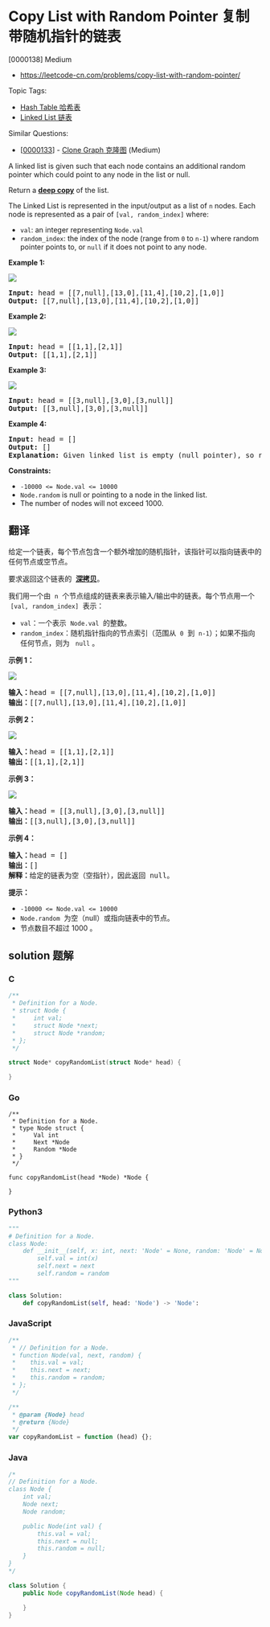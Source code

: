 # Copy List with Random Pointer 复制带随机指针的链表

[0000138] Medium

- https://leetcode-cn.com/problems/copy-list-with-random-pointer/

Topic Tags:

- [Hash Table 哈希表](https://leetcode-cn.com/tag/hash-table/)
- [Linked List 链表](https://leetcode-cn.com/tag/linked-list/)

Similar Questions:

- [[0000133](https://leetcode-cn.com/problems/clone-graph/)] - [Clone Graph 克隆图](./0000133.clone-graph.md) (Medium)

A linked list is given such that each node contains an additional random pointer which could point to any node in the list or null.

Return a [**deep copy**](https://en.wikipedia.org/wiki/Object_copying#Deep_copy) of the list.

The Linked List is represented in the input/output as a list of `n` nodes. Each node is represented as a pair of `[val, random_index]` where:

- `val`: an integer representing `Node.val`
- `random_index`: the index of the node (range from `0` to `n-1`) where random pointer points to, or `null` if it does not point to any node.

**Example 1:**

![](https://assets.leetcode.com/uploads/2019/12/18/e1.png)

<pre><strong>Input:</strong> head = [[7,null],[13,0],[11,4],[10,2],[1,0]]
<strong>Output:</strong> [[7,null],[13,0],[11,4],[10,2],[1,0]]
</pre>

**Example 2:**

![](https://assets.leetcode.com/uploads/2019/12/18/e2.png)

<pre><strong>Input:</strong> head = [[1,1],[2,1]]
<strong>Output:</strong> [[1,1],[2,1]]
</pre>

**Example 3:**

**![](https://assets.leetcode.com/uploads/2019/12/18/e3.png)**

<pre><strong>Input:</strong> head = [[3,null],[3,0],[3,null]]
<strong>Output:</strong> [[3,null],[3,0],[3,null]]
</pre>

**Example 4:**

<pre><strong>Input:</strong> head = []
<strong>Output:</strong> []
<strong>Explanation:</strong> Given linked list is empty (null pointer), so return null.
</pre>

**Constraints:**

- `-10000 <= Node.val <= 10000`
- `Node.random` is null or pointing to a node in the linked list.
- The number of nodes will not exceed 1000.

## 翻译

给定一个链表，每个节点包含一个额外增加的随机指针，该指针可以指向链表中的任何节点或空节点。

要求返回这个链表的  **[深拷贝](https://baike.baidu.com/item/深拷贝/22785317?fr=aladdin)**。

我们用一个由  `n`  个节点组成的链表来表示输入/输出中的链表。每个节点用一个  `[val, random_index]`  表示：

- `val`：一个表示  `Node.val`  的整数。
- `random_index`：随机指针指向的节点索引（范围从  `0`  到  `n-1`）；如果不指向任何节点，则为   `null` 。

**示例 1：**

![](https://assets.leetcode-cn.com/aliyun-lc-upload/uploads/2020/01/09/e1.png)

<pre><strong>输入：</strong>head = [[7,null],[13,0],[11,4],[10,2],[1,0]]
<strong>输出：</strong>[[7,null],[13,0],[11,4],[10,2],[1,0]]
</pre>

**示例 2：**

![](https://assets.leetcode-cn.com/aliyun-lc-upload/uploads/2020/01/09/e2.png)

<pre><strong>输入：</strong>head = [[1,1],[2,1]]
<strong>输出：</strong>[[1,1],[2,1]]
</pre>

**示例 3：**

**![](https://assets.leetcode-cn.com/aliyun-lc-upload/uploads/2020/01/09/e3.png)**

<pre><strong>输入：</strong>head = [[3,null],[3,0],[3,null]]
<strong>输出：</strong>[[3,null],[3,0],[3,null]]
</pre>

**示例 4：**

<pre><strong>输入：</strong>head = []
<strong>输出：</strong>[]
<strong>解释：</strong>给定的链表为空（空指针），因此返回 null。
</pre>

**提示：**

- `-10000 <= Node.val <= 10000`
- `Node.random`  为空（null）或指向链表中的节点。
- 节点数目不超过 1000 。

## solution 题解

### C

```c
/**
 * Definition for a Node.
 * struct Node {
 *     int val;
 *     struct Node *next;
 *     struct Node *random;
 * };
 */

struct Node* copyRandomList(struct Node* head) {

}
```

### Go

```golang
/**
 * Definition for a Node.
 * type Node struct {
 *     Val int
 *     Next *Node
 *     Random *Node
 * }
 */

func copyRandomList(head *Node) *Node {

}
```

### Python3

```python
"""
# Definition for a Node.
class Node:
    def __init__(self, x: int, next: 'Node' = None, random: 'Node' = None):
        self.val = int(x)
        self.next = next
        self.random = random
"""

class Solution:
    def copyRandomList(self, head: 'Node') -> 'Node':

```

### JavaScript

```javascript
/**
 * // Definition for a Node.
 * function Node(val, next, random) {
 *    this.val = val;
 *    this.next = next;
 *    this.random = random;
 * };
 */

/**
 * @param {Node} head
 * @return {Node}
 */
var copyRandomList = function (head) {};
```

### Java

```java
/*
// Definition for a Node.
class Node {
    int val;
    Node next;
    Node random;

    public Node(int val) {
        this.val = val;
        this.next = null;
        this.random = null;
    }
}
*/

class Solution {
    public Node copyRandomList(Node head) {

    }
}
```
